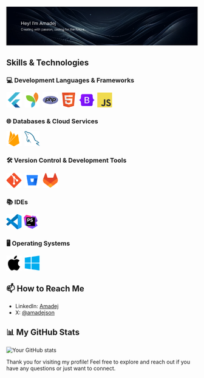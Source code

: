 ![Header](./banner.png)

## Skills & Technologies

### 💻 Development Languages & Frameworks
<div>
  <img src="https://github.com/devicons/devicon/blob/master/icons/flutter/flutter-original.svg" title="Flutter" alt="Flutter" width="40" height="40"/>&nbsp;
  <img src="https://github.com/devicons/devicon/blob/55609aa5bd817ff167afce0d965585c92040787a/icons/yii/yii-original.svg" title="Yii" alt="Yii" width="40" height="40"/>&nbsp;
  <img src="https://github.com/devicons/devicon/blob/master/icons/php/php-original.svg" title="PHP" alt="PHP" width="40" height="40"/>&nbsp;
  <img src="https://github.com/devicons/devicon/blob/master/icons/html5/html5-original.svg" title="HTML5" alt="HTML" width="40" height="40"/>&nbsp;
  <img src="https://github.com/devicons/devicon/blob/55609aa5bd817ff167afce0d965585c92040787a/icons/bootstrap/bootstrap-original.svg" alt="Bootstrap" width="40" height="40"/>&nbsp;
  <img src="https://github.com/devicons/devicon/blob/master/icons/javascript/javascript-original.svg" title="JavaScript" alt="JavaScript" width="40" height="40"/>&nbsp;
</div>

### 🌐 Databases & Cloud Services
<div>
  <img src="https://github.com/devicons/devicon/blob/55609aa5bd817ff167afce0d965585c92040787a/icons/firebase/firebase-plain.svg" title="Firebase" alt="Firebase" width="40" height="40"/>&nbsp;
  <img src="https://github.com/devicons/devicon/blob/55609aa5bd817ff167afce0d965585c92040787a/icons/mysql/mysql-original.svg" title="MySQL" alt="MySQL" width="40" height="40"/>&nbsp;
</div>

### 🛠 Version Control & Development Tools
<div>
  <img src="https://github.com/devicons/devicon/blob/55609aa5bd817ff167afce0d965585c92040787a/icons/git/git-original.svg" title="Git" alt="Git" width="40" height="40"/>&nbsp;
  <img src="https://github.com/devicons/devicon/blob/55609aa5bd817ff167afce0d965585c92040787a/icons/bitbucket/bitbucket-original.svg" title="Bitbucket" alt="BitBucket" width="40" height="40"/>&nbsp;
  <img src="https://github.com/devicons/devicon/blob/55609aa5bd817ff167afce0d965585c92040787a/icons/gitlab/gitlab-original.svg" title="Gitlab" alt="Gitlab" width="40" height="40"/>&nbsp;
  <!-- add azure devops -->
</div>

### 📚 IDEs
<div>
  <img src="https://github.com/devicons/devicon/blob/55609aa5bd817ff167afce0d965585c92040787a/icons/vscode/vscode-original.svg" title="VSC" alt="VSC" width="40" height="40"/>
  <img src="https://github.com/devicons/devicon/blob/55609aa5bd817ff167afce0d965585c92040787a/icons/phpstorm/phpstorm-original.svg" title="PHP STORM" alt="PHP STORM" width="40" height="40"/>
</div>

### 🖥 Operating Systems
<div>
  <img src="https://github.com/devicons/devicon/blob/55609aa5bd817ff167afce0d965585c92040787a/icons/apple/apple-original.svg" title="Apple" alt="Apple" width="40" height="40"/>&nbsp;
  <img src="https://github.com/devicons/devicon/blob/55609aa5bd817ff167afce0d965585c92040787a/icons/windows8/windows8-original.svg" title="Windows" alt="Windows" width="40" height="40"/>&nbsp;
</div>


## 📫 How to Reach Me
- LinkedIn: [Amadej](https://www.linkedin.com/in/amadej-jerlah-815440231/)
- X: [@amadejson](https://twitter.com/Amadejson)



## 📊 My GitHub Stats
![Your GitHub stats](https://github-readme-stats.vercel.app/api?username=amadejzr&show_icons=true&theme=radical)


Thank you for visiting my profile! Feel free to explore and reach out if you have any questions or just want to connect.
